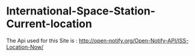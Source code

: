 # International-Space-Station-Current-location
The Api used for this Site is : http://open-notify.org/Open-Notify-API/ISS-Location-Now/
